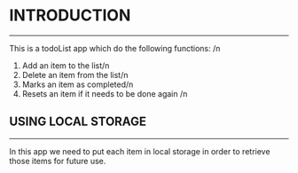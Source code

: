 # INTRODUCTION
------------------------
This is a todoList app which do the following functions: /n
1. Add an item to the list/n
2. Delete an item from the list/n
3. Marks an item as completed/n
4. Resets an item if it needs to be done again /n

## USING LOCAL STORAGE 
---------------------------
In this app we need to put each item in local storage in order to retrieve those items for future use.



